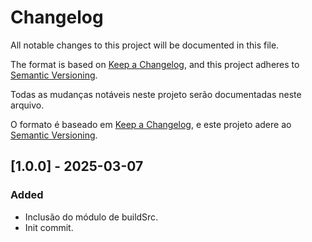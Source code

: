 # Changelog

All notable changes to this project will be documented in this file.

The format is based on [Keep a Changelog](https://keepachangelog.com/en/1.1.0/),
and this project adheres to [Semantic Versioning](https://semver.org/spec/v2.0.0.html).

Todas as mudanças notáveis neste projeto serão documentadas neste arquivo.

O formato é baseado em [Keep a Changelog](https://keepachangelog.com/en/1.1.0/), 
e este projeto adere ao [Semantic Versioning](https://semver.org/spec/v2.0.0.html).

## [1.0.0] - 2025-03-07

### Added

- Inclusão do módulo de buildSrc.
- Init commit.